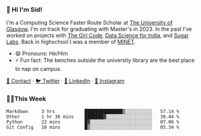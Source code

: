 ### 👋 Hi I'm Sid!
I'm a Computing Science Faster Route Scholar at [The University of Glasgow](https://gla.ac.uk). I'm on track for graduating with Master's in 2023. In the past I've worked on projects with [The Girl Code](https://thegirlcode.co/), [Data Science for India](), and [Sugar Labs](https://sugarlabs.org/). Back in highschool I was a member of [MINET](https://minet.co/). 

- 😄 Pronouns: He/Him
- ⚡ Fun fact: The benches outside the university library are the best place to nap on campus.

[📇 Contact](https://sid.gg/) · [🐦 Twitter](https://twitter.com/scholaronroad) · [👔 LinkedIn](https://linkedin.com/in/sidhant-bhavnani) · [📸 Instagram](https://www.instagram.com/bhavnani.pvt/) 

### 👨‍💻This Week
<!--START_SECTION:waka-->
```text
Markdown     3 hrs           ██████████████▒░░░░░░░░░░   57.14 % 
Other        1 hr 36 mins    ███████▓░░░░░░░░░░░░░░░░░   30.44 % 
Python       22 mins         █▓░░░░░░░░░░░░░░░░░░░░░░░   07.06 % 
Git Config   16 mins         █▒░░░░░░░░░░░░░░░░░░░░░░░   05.34 % 
```
<!--END_SECTION:waka-->
